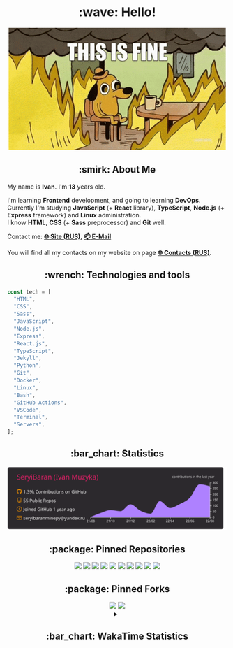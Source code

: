<h1 align="center">:wave: Hello!</h1>

<p align="center"><img src="images/this-is-fine.gif" /></p>

<h2 align="center">:smirk: About Me</h2>

My name is **Ivan**. I'm **13** years old.

I'm learning **Frontend** development, and going to learning **DevOps**.  
Currently I'm studying **JavaScript** (+ **React** library), **TypeScript**, **Node.js** (+ **Express** framework) and **Linux** administration.  
I know **HTML**, **CSS** (+ **Sass** preprocessor) and **Git** well.

Contact me: [**:globe_with_meridians: Site (RUS)**](https://seryibaran.github.io), [**:mailbox: E-Mail**](mailto:seryibaranminepy@yandex.ru)

You will find all my contacts on my website on page [**:globe_with_meridians: Contacts (RUS)**](https://seryibaran.github.io/contacts).

<h2 align="center">:wrench: Technologies and tools</h2>

```js
const tech = [
  "HTML",
  "CSS",
  "Sass",
  "JavaScript",
  "Node.js",
  "Express",
  "React.js",
  "TypeScript",
  "Jekyll",
  "Python",
  "Git",
  "Docker",
  "Linux",
  "Bash",
  "GitHub Actions",
  "VSCode",
  "Terminal",
  "Servers",
];
```

<h2 align="center">:bar_chart: Statistics</h2>

<div align="center">
  <img src="https://raw.githubusercontent.com/SeryiBaran/seryibaran/master/profile-summary-card-output/monokai/0-profile-details.svg" />
</div>

<h2 align="center">:package: Pinned Repositories</h2>

<div align="center">
  <a href="https://github.com/SeryiBaran/seryibaran.github.io"><img src="https://github-readme-stats.vercel.app/api/pin/?username=SeryiBaran&repo=seryibaran.github.io" /></a>
  <a href="https://github.com/SeryiBaran/useUseful.js"><img src="https://github-readme-stats.vercel.app/api/pin/?username=SeryiBaran&repo=useUseful.js" /></a>
  <a href="https://github.com/SeryiBaran/sb.css"><img src="https://github-readme-stats.vercel.app/api/pin/?username=SeryiBaran&repo=sb.css" /></a>
  <a href="https://github.com/SeryiBaran/tg-it-chats"><img src="https://github-readme-stats.vercel.app/api/pin/?username=SeryiBaran&repo=tg-it-chats" /></a>
  <a href="https://github.com/SeryiBaran/dotfiles"><img src="https://github-readme-stats.vercel.app/api/pin/?username=SeryiBaran&repo=dotfiles" /></a>
  <a href="https://github.com/SeryiBaran/tools"><img src="https://github-readme-stats.vercel.app/api/pin/?username=SeryiBaran&repo=tools" /></a>
  <a href="https://github.com/SeryiBaran/ddtReactCourse"><img src="https://github-readme-stats.vercel.app/api/pin/?username=SeryiBaran&repo=ddtReactCourse" /></a>
  <a href="https://github.com/SeryiBaran/ivan-pylight-shot"><img src="https://github-readme-stats.vercel.app/api/pin/?username=SeryiBaran&repo=ivan-pylight-shot" /></a>
  <a href="https://github.com/SeryiBaran/mock-api"><img src="https://github-readme-stats.vercel.app/api/pin/?username=SeryiBaran&repo=mock-api" /></a>
  <a href="https://github.com/SeryiBaran/learn-web"><img src="https://github-readme-stats.vercel.app/api/pin/?username=SeryiBaran&repo=learn-web" /></a>
</div>

<h2 align="center">:package: Pinned Forks</h2>

<div align="center">
  <a href="https://github.com/Erghel/Answerius"><img src="https://github-readme-stats.vercel.app/api/pin/?username=Erghel&repo=Answerius" /></a>
  <a href="https://github.com/f5ociety/Trydex"><img src="https://github-readme-stats.vercel.app/api/pin/?username=f5ociety&repo=Trydex" /></a>
</div>

<details>
  <summary align="center"><h2>:bar_chart: WakaTime Statistics</h2></summary>

<!--START_SECTION:waka-->
![Code Time](http://img.shields.io/badge/Code%20Time-90%20hrs%2028%20mins-blue)

![Profile Views](http://img.shields.io/badge/Profile%20Views-0-blue)

**🐱 My GitHub Data** 

> 🏆 1,130 Contributions in the Year 2022
 > 
> 📦 303.9 kB Used in GitHub's Storage 
 > 
> 🚫 Not Opted to Hire
 > 
> 📜 65 Public Repositories 
 > 
> 🔑 1 Private Repository 
 > 
**I'm an Early 🐤** 

```text
🌞 Morning    215 commits    █████░░░░░░░░░░░░░░░░░░░░   20.85% 
🌆 Daytime    494 commits    ████████████░░░░░░░░░░░░░   47.91% 
🌃 Evening    312 commits    ███████░░░░░░░░░░░░░░░░░░   30.26% 
🌙 Night      10 commits     ░░░░░░░░░░░░░░░░░░░░░░░░░   0.97%

```
📅 **I'm Most Productive on Wednesday** 

```text
Monday       158 commits    ███░░░░░░░░░░░░░░░░░░░░░░   15.32% 
Tuesday      116 commits    ██░░░░░░░░░░░░░░░░░░░░░░░   11.25% 
Wednesday    206 commits    █████░░░░░░░░░░░░░░░░░░░░   19.98% 
Thursday     140 commits    ███░░░░░░░░░░░░░░░░░░░░░░   13.58% 
Friday       174 commits    ████░░░░░░░░░░░░░░░░░░░░░   16.88% 
Saturday     122 commits    ███░░░░░░░░░░░░░░░░░░░░░░   11.83% 
Sunday       115 commits    ██░░░░░░░░░░░░░░░░░░░░░░░   11.15%

```


📊 **This Week I Spent My Time On** 

```text
⌚︎ Time Zone: Europe/Moscow

💬 Programming Languages: 
JavaScript               2 hrs 5 mins        ██████░░░░░░░░░░░░░░░░░░░   27.15% 
HTML                     1 hr 50 mins        ██████░░░░░░░░░░░░░░░░░░░   23.9% 
TypeScript               1 hr 26 mins        ████░░░░░░░░░░░░░░░░░░░░░   18.79% 
Markdown                 44 mins             ██░░░░░░░░░░░░░░░░░░░░░░░   9.58% 
Text                     31 mins             █░░░░░░░░░░░░░░░░░░░░░░░░   6.9%

🔥 Editors: 
VS Code                  4 hrs 35 mins       ███████████████░░░░░░░░░░   59.66% 
Sublime Text             3 hrs 6 mins        ██████████░░░░░░░░░░░░░░░   40.34%

🐱‍💻 Projects: 
browsersync-gui          1 hr 44 mins        █████░░░░░░░░░░░░░░░░░░░░   22.71% 
ddtReactCourse           1 hr 36 mins        █████░░░░░░░░░░░░░░░░░░░░   20.92% 
vanilla                  45 mins             ██░░░░░░░░░░░░░░░░░░░░░░░   9.88% 
useUseful.js             43 mins             ██░░░░░░░░░░░░░░░░░░░░░░░   9.41% 
tg-it-chats              41 mins             ██░░░░░░░░░░░░░░░░░░░░░░░   8.9%

💻 Operating System: 
Linux                    7 hrs 41 mins       █████████████████████████   100.0%

```

**I Mostly Code in JavaScript** 

```text
JavaScript               17 repos            ███████░░░░░░░░░░░░░░░░░░   31.48% 
HTML                     13 repos            ██████░░░░░░░░░░░░░░░░░░░   24.07% 
SCSS                     7 repos             ███░░░░░░░░░░░░░░░░░░░░░░   12.96% 
Python                   5 repos             ██░░░░░░░░░░░░░░░░░░░░░░░   9.26% 
Shell                    3 repos             █░░░░░░░░░░░░░░░░░░░░░░░░   5.56%

```


**Timeline**

![Chart not found](https://raw.githubusercontent.com/SeryiBaran/SeryiBaran/master/charts/bar_graph.png) 


 Last Updated on 29/08/2022 12:41:41 UTC
<!--END_SECTION:waka-->

</details>
